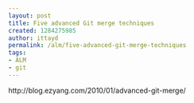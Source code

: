 ```yaml
---
layout: post
title: Five advanced Git merge techniques
created: 1284275985
author: ittayd
permalink: /alm/five-advanced-git-merge-techniques
tags:
- ALM
- git
---
```

<p>http://blog.ezyang.com/2010/01/advanced-git-merge/</p>
